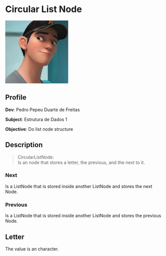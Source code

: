 # Circular List Node

<img src="assets/images/icon.png" alt="profile_pic" width="200"/>


## Profile
**Dev**: Pedro Pepeu Duarte de Freitas

**Subject**: Estrutura de Dados 1

**Objective**: Do list node structure


## Description
> CircularListNode:\
> Is an node that stores a letter, the previous, and the next to it.

### Next
Is a ListNode that is stored inside another ListNode and stores the next Node.

### Previous
Is a ListNode that is stored inside another ListNode and stores the previous Node.

## Letter
The value is an character.
